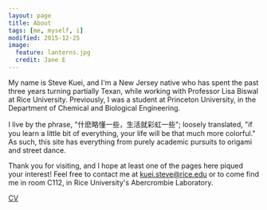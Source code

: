 ```yaml
---
layout: page
title: About
tags: [me, myself, i]
modified: 2015-12-25
image:
  feature: lanterns.jpg
  credit: Jane E
---
```

My name is Steve Kuei, and I'm a New Jersey native who has spent the past three years turning partially Texan,
 while working with Professor Lisa Biswal at Rice University. Previously, I was a student
at Princeton University, in the Department of Chemical and Biological Engineering. 

I live by the phrase, "什麽略懂一些，生活就彩虹一些"; loosely translated, "if you learn a little bit of everything, your life will be that much more colorful."
As such, this site has everything from purely academic pursuits to origami and street dance. 

Thank you for visiting, and I hope at least one of the pages here piqued your interest! Feel free to contact me at [kuei.steve@rice.edu](mailto:kuei.steve@rice.edu)
or to come find me in room C112, in Rice University's Abercrombie Laboratory.

<a markdown="0" href="files/resume_102615_sk_long.pdf" class="btn">CV</a>